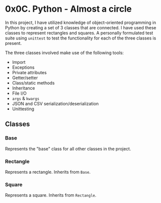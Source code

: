 # 0x0C. Python - Almost a circle

In this project, I have utilized knowledge of object-oriented programming in
Python by creating a set of 3 classes that are connected. I have used these
classes to represent rectangles and squares.
A personally formulated test suite using `unittest` to test the functionality
for each of the three classes is present.

The three classes involved make use of the following tools:
* Import
* Exceptions
* Private attributes
* Getter/setter
* Class/static methods
* Inheritance
* File I/O
* `args` & `kwargs`
* JSON and CSV serialization/deserialization
* Unittesting

## Classes

### Base

Represents the "base" class for all other classes in the project.

### Rectangle

Represents a rectangle. Inherits from `Base`.

### Square

Represents a square. Inherits from `Rectangle`.
